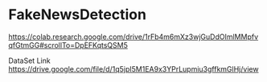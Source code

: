# FakeNewsDetection
https://colab.research.google.com/drive/1rFb4m6mXz3wjGuDdOImlMMpfvqfGtmGG#scrollTo=DpEFKqtsQSM5


DataSet Link
https://drive.google.com/file/d/1q5jpI5M1EA9x3YPrLupmiu3gffkmGlHj/view
